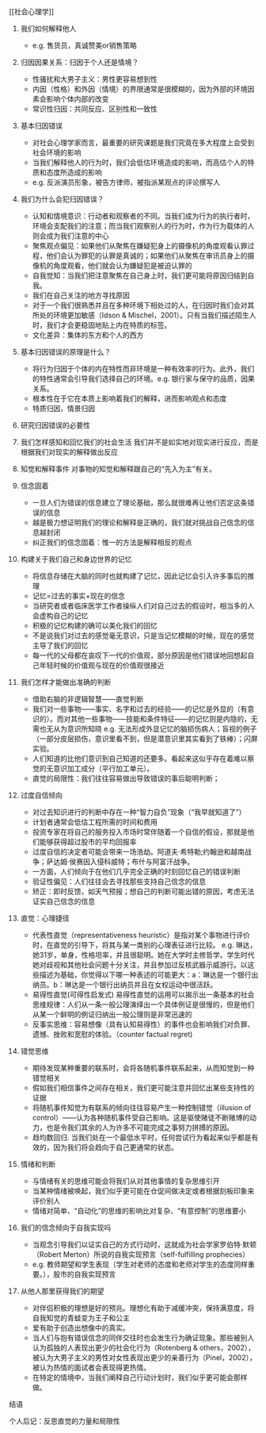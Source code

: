 [[社会心理学]]

1. 我们如何解释他人
	- e.g. 售货员，真诚赞美or销售策略


2. 归因因果关系：归因于个人还是情境？
	- 性骚扰和大男子主义：男性更容易想到性
	- 内因（性格）和外因（情境）的界限通常是很模糊的，因为外部的环境因素会影响个体内部的改变
	- 常识性归因：共同反应、区别性和一致性


3. 基本归因错误
	- 对社会心理学家而言，最重要的研究课题是我们究竟在多大程度上会受到社会环境的影响
	- 当我们解释他人的行为时，我们会低估环境造成的影响，而高估个人的特质和态度所造成的影响
	- e.g. 反派演员形象，被告方律师，被指派某观点的评论撰写人
 

4. 我们为什么会犯归因错误？
	- 认知和情境意识：行动者和观察者的不同。当我们成为行为的执行者时，环境会支配我们的注意；而当我们观察别人的行为时，作为行为载体的人则会成为我们注意的中心
	- 聚焦观点偏见：如果他们从聚焦在嫌疑犯身上的摄像机的角度观看认罪过程，他们会认为罪犯的认罪是真诚的；如果他们从聚焦在审讯员身上的摄像机的角度观看，他们就会认为嫌疑犯是被迫认罪的
	- 自我觉知：当我们把注意聚焦在自己身上时，我们更可能将原因归结到自我。
	- 我们在自己关注的地方寻找原因
	- 对于一个我们很熟悉并且在多种环境下相处过的人，在归因时我们会对其所处的环境更加敏感（Idson & Mischel，2001）。只有当我们描述陌生人时，我们才会更稳固地贴上内在特质的标签。
	- 文化差异：集体的东方和个人的西方


5. 基本归因错误的原理是什么？
	- 将行为归因于个体的内在特性而非环境是一种有效率的行为。此外，我们的特性通常会引导我们选择自己的环境。e.g. 银行家与保守的品质，因果关系。
	- 根本性在于它在本质上影响着我们的解释，进而影响观点和态度
	- 特质归因，情景归因


6. 研究归因错误的必要性


7. 我们怎样感知和回忆我们的社会生活
	我们并不是如实地对现实进行反应，而是根据我们对现实的解释做出反应


8. 知觉和解释事件
	对事物的知觉和解释跟自己的“先入为主”有关。

9. 信念固着
	- 一旦人们为错误的信息建立了理论基础，那么就很难再让他们否定这条错误的信息
	- 越是极力想证明我们的理论和解释是正确的，我们就对挑战自己信念的信息越封闭
	- 纠正我们的信念固着：惟一的方法是解释相反的观点


10. 构建关于我们自己和身边世界的记忆
	- 将信息存储在大脑的同时也就构建了记忆，因此记忆会引入许多事后的推理
	- 记忆=过去的事实+现在的信念
	- 当研究者或者临床医学工作者操纵人们对自己过去的假设时，相当多的人会虚构自己的记忆
	- 积极的记忆构建的确可以美化我们的回忆
	- 不是说我们对过去的感觉毫无意识，只是当记忆模糊的时候，现在的感觉主导了我们的回忆
	- 每一代的父母都在哀叹下一代的价值观，部分原因是他们错误地回想起自己年轻时候的价值观与现在的价值观很接近

11. 我们怎样才能做出准确的判断
	- 借助右脑的非逻辑智慧——直觉判断
	- 我们对一些事物——事实、名字和过去的经验——的记忆是外显的（有意识的）。而对其他一些事物——技能和条件特征——的记忆则是内隐的，无需也无从为意识所知晓
		e.g. 无法形成外显记忆的脑损伤病人；盲视的例子（一部分皮层损伤，意识里看不到，但是潜意识里其实看到了铁棒）；闪屏实验。
	- 人们知道的比他们意识到自己知道的还要多。看起来这似乎存在着难以察觉的无意识加工成分（平行加工单元）。
	- 直觉的局限性：我们往往容易做出导致错误的事后聪明判断；



12. 过度自信倾向
	- 对过去知识进行的判断中存在一种“智力自负”现象（“我早就知道了”）
	- 计划者通常会低估工程所需的时间和费用
	- 投资专家在将自己的服务投入市场时常伴随着一个自信的假设，那就是他们能够获得超过股市的平均回报率
	- 过度自信的决定者可能会带来一场浩劫。阿道夫·希特勒;约翰逊和越南战争；萨达姆·侯赛因入侵科威特；布什与阿富汗战争。
	- 一方面，人们倾向于在他们几乎完全正确的时刻回忆自己的错误判断
	- 验证性偏见：人们往往会去寻找那些支持自己信念的信息
	- 矫正：即时反馈，如天气预报；想自己的判断可能出错的原因，考虑无法证实自己信念的信息


13. 直觉：心理捷径
	- 代表性直觉（representativeness heuristic）是指对某个事物进行评价时，在直觉的引导下，将其与某一类别的心理表征进行比较。
		e.g. 琳达，她31岁，单身，性格坦率，并且很聪明。她在大学时主修哲学。学生时代她对歧视和其他社会问题十分关注，并且参加过反核武器示威游行。以这些描述为基础，你觉得以下哪一种表述的可能更大：a：琳达是一个银行出纳员。b：琳达是一个银行出纳员并且在女权运动中很活跃。
	- 易得性直觉(可得性启发式)
		易得性直觉的运用可以揭示出一条基本的社会思维规律：人们从一条一般公理演绎出一个具体例证是很慢的，但是他们从某一个鲜明的例证归纳出一般公理则是非常迅速的
	- 反事实思维：容易想像（具有认知易得性）的事件也会影响我们对负罪、遗憾、挫败和宽慰的体验。（counter factual regret)


14. 错觉思维
	- 期待发现某种重要的联系时，会将各随机事件联系起来，从而知觉到一种错觉相关
	- 假如我们相信事件之间存在相关，我们更可能注意并回忆出某些支持性的证据
	- 将随机事件知觉为有联系的倾向往往容易产生一种控制错觉（illusion of control）——认为各种随机事件受自己影响。这是驱使赌徒不断赌博的动力，也是令我们其余的人为许多不可能完成之事努力拼搏的原因。
	- 趋均数回归. 当我们处在一个最低水平时，任何尝试行为看起来似乎都是有效的，因为我们将会趋向于自己更通常的状态。


15. 情绪和判断
	- 与情绪有关的思维可能会将我们从对其他事情的复杂思维引开
	- 当某种情绪被唤起，我们似乎更可能在仓促间做决定或者根据刻板印象来评价别人
	- 情绪对简单、“自动化”的思维的影响比对复杂、“有意控制”的思维要小


16. 我们的信念倾向于自我实现吗
	- 当观念引导我们以证实自己的方式行动时，这就成为社会学家罗伯特·默顿（Robert Merton）所说的自我实现预言（self-fulfilling prophecies）
	- e.g. 教师期望和学生表现（学生对老师的态度和老师对学生的态度同样重要。），股市的自我实现预言


17. 从他人那里获得我们的期望
	- 对伴侣积极的理想是好的预兆。理想化有助于减缓冲突，保持满意度，将自我知觉的青蛙变为王子和公主
	- 爱有助于创造出想像中的真实。
	- 当人们与抱有错误信念的同伴交往时也会发生行为确证现象。那些被别人认为孤独的人表现出更少的社会化行为（Rotenberg & others，2002），被认为大男子主义的男性对女性表现出更少的亲善行为（Pinel，2002），被认为热情的面试者会表现得更热情。
	- 在特定的情境中，当我们阐释自己行动计划时，我们似乎更可能会那样做。


结语

个人后记：反思直觉的力量和局限性